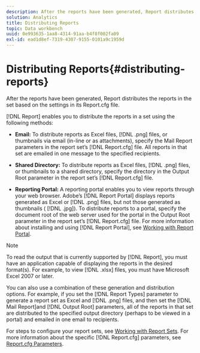 ```yaml
---
description: After the reports have been generated, Report distributes the reports in the set based on the settings in its Report.cfg file.
solution: Analytics
title: Distributing Reports
topic: Data workbench
uuid: 0e993635-1aa8-4314-91aa-b4f8f002fa09
exl-id: ead1d8ef-7319-4307-9155-0101a9c1959d
---
```

# Distributing Reports{#distributing-reports}

After the reports have been generated, Report distributes the reports in the set based on the settings in its Report.cfg file.

 [!DNL Report] enables you to distribute the reports in a set using the following methods:

* **Email:** To distribute reports as Excel files, [!DNL .png] files, or thumbnails via email (in-line or as attachments), specify the Mail Report parameters in the report set’s [!DNL Report.cfg] file. All reports in that set are emailed in one message to the specified recipients. 

* **Shared Directory:** To distribute reports as Excel files, [!DNL .png] files, or thumbnails to a shared directory, specify the directory in the Output Root parameter in the report set’s [!DNL Report.cfg] file. 

* **Reporting Portal:** A reporting portal enables you to view reports through your web browser. Adobe’s [!DNL Report Portal] displays reports generated as Excel or [!DNL .png] files, but not those generated as thumbnails ( [!DNL .jpg]). To distribute reports to a portal, specify the document root of the web server used for the portal in the Output Root parameter in the report set’s [!DNL Report.cfg] file. For more information about installing and using [!DNL Report Portal], see [Working with Report Portal](../../home/c-rpt-oview/c-rpt-portal/c-rpt-portal.md#concept-f692210cad494c00865dbf325eb5ed35).

>[!NOTE]
>
>To read the output that is currently supported by [!DNL Report], you must have an application capable of displaying the reports in the desired format(s). For example, to view [!DNL .xlsx] files, you must have Microsoft Excel 2007 or later.

You can also use a combination of these generation and distribution options. For example, if you set the [!DNL Report Types] parameter to generate a report set as Excel and [!DNL .png] files, and then set the [!DNL Mail Report]and [!DNL Output Root] parameters, all of the reports in that set are distributed to the specified output directory (perhaps to be viewed in a portal) and emailed in one email to recipients.

For steps to configure your report sets, see [Working with Report Sets](../../home/c-rpt-oview/c-work-rpt-sets/c-work-rpt-sets.md#concept-a5f078668e1245e684cb2a778c8803d5). For more information about the specific [!DNL Report.cfg] parameters, see [Report.cfg Parameters](../../home/c-rpt-oview/c-rpt-param-ref/c-rpt-param.md#concept-838e59d72d3f4cb29ee15f5c7eb0ceff).
